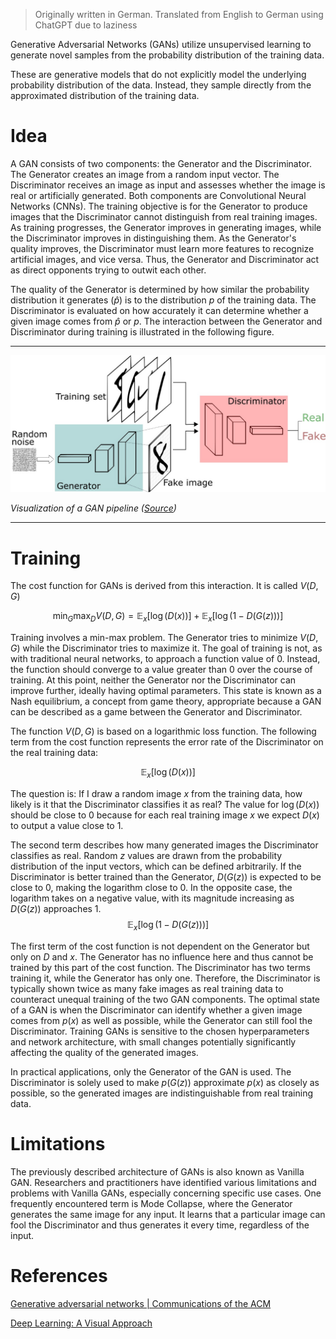 > Originally written in German. Translated from English to German using ChatGPT due to laziness

Generative Adversarial Networks (GANs) utilize unsupervised learning to generate novel samples from the probability distribution of the training data.

These are generative models that do not explicitly model the underlying probability distribution of the data. Instead, they sample directly from the approximated distribution of the training data.

# Idea

A GAN consists of two components: the Generator and the Discriminator. The Generator creates an image from a random input vector. The Discriminator receives an image as input and assesses whether the image is real or artificially generated. Both components are Convolutional Neural Networks (CNNs). The training objective is for the Generator to produce images that the Discriminator cannot distinguish from real training images. As training progresses, the Generator improves in generating images, while the Discriminator improves in distinguishing them. As the Generator's quality improves, the Discriminator must learn more features to recognize artificial images, and vice versa. Thus, the Generator and Discriminator act as direct opponents trying to outwit each other.

The quality of the Generator is determined by how similar the probability distribution it generates ($\hat{p}$) is to the distribution $p$ of the training data. The Discriminator is evaluated on how accurately it can determine whether a given image comes from $\hat{p}$ or $p$. The interaction between the Generator and Discriminator during training is illustrated in the following figure.

---

![Visualisierung der Pipeline eines GAN ([Quelle](https://sthalles.github.io/intro-to-gans/))](../assets/GANs.jpg)

*Visualization of a GAN pipeline ([Source](https://sthalles.github.io/intro-to-gans))*

---

# Training

The cost function for GANs is derived from this interaction. It is called $V(D,G)$

$$
\min_G \max_D V(D,G) = \mathbb{E}_x[\log(D(x))]+ \mathbb{E}_x[\log(1-D(G(z)))]
$$

Training involves a min-max problem. The Generator tries to minimize $V(D,G)$ while the Discriminator tries to maximize it. The goal of training is not, as with traditional neural networks, to approach a function value of 0. Instead, the function should converge to a value greater than 0 over the course of training. At this point, neither the Generator nor the Discriminator can improve further, ideally having optimal parameters. This state is known as a Nash equilibrium, a concept from game theory, appropriate because a GAN can be described as a game between the Generator and Discriminator.

The function $V(D,G)$ is based on a logarithmic loss function. The following term from the cost function represents the error rate of the Discriminator on the real training data:

$$
\mathbb{E}_x[\log(D(x))]
$$

The question is: If I draw a random image $x$ from the training data, how likely is it that the Discriminator classifies it as real? The value for $\log⁡(D(x))$ should be close to 0 because for each real training image $x$ we expect $D(x)$ to output a value close to 1.

The second term describes how many generated images the Discriminator classifies as real. Random $z$ values are drawn from the probability distribution of the input vectors, which can be defined arbitrarily. If the Discriminator is better trained than the Generator, $D(G(z))$ is expected to be close to 0, making the logarithm close to 0. In the opposite case, the logarithm takes on a negative value, with its magnitude increasing as $D(G(z))$ approaches 1.
$$
\mathbb{E}_x[\log(1-D(G(z)))]
$$

The first term of the cost function is not dependent on the Generator but only on $D$ and $x$. The Generator has no influence here and thus cannot be trained by this part of the cost function. The Discriminator has two terms training it, while the Generator has only one. Therefore, the Discriminator is typically shown twice as many fake images as real training data to counteract unequal training of the two GAN components. The optimal state of a GAN is when the Discriminator can identify whether a given image comes from $p(x)$ as well as possible, while the Generator can still fool the Discriminator. Training GANs is sensitive to the chosen hyperparameters and network architecture, with small changes potentially significantly affecting the quality of the generated images.

In practical applications, only the Generator of the GAN is used. The Discriminator is solely used to make $p(G(z))$ approximate $p(x)$ as closely as possible, so the generated images are indistinguishable from real training data.

# Limitations

The previously described architecture of GANs is also known as Vanilla GAN. Researchers and practitioners have identified various limitations and problems with Vanilla GANs, especially concerning specific use cases. One frequently encountered term is Mode Collapse, where the Generator generates the same image for any input. It learns that a particular image can fool the Discriminator and thus generates it every time, regardless of the input.

# References

[Generative adversarial networks | Communications of the ACM](https://dl.acm.org/doi/abs/10.1145/3422622)

[Deep Learning: A Visual Approach](https://nostarch.com/deep-learning-visual-approach)